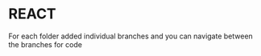 # REACT
For each folder added individual branches and you can navigate between the branches for code
